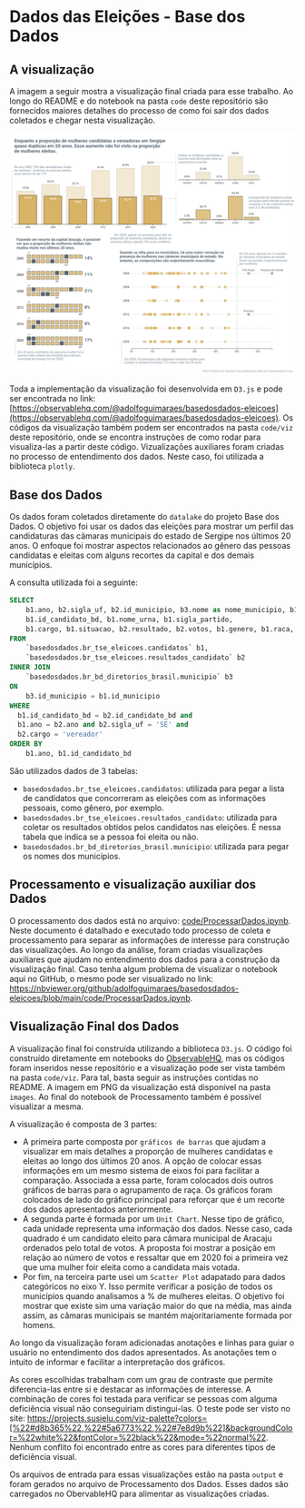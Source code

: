 # Dados das Eleições - Base dos Dados

## A visualização

A imagem a seguir mostra a visualização final criada para esse trabalho. Ao longo do README e do notebook na pasta `code` deste repositório são fornecidos maiores detalhes do processo de como foi sair dos dados coletados e chegar nesta visualização. 

<img src="images/viz_final.png" /> 

Toda a implementação da visualização foi desenvolvida em `D3.js` e pode ser encontrada no link: [https://observablehq.com/@adolfoguimaraes/basedosdados-eleicoes](https://observablehq.com/@adolfoguimaraes/basedosdados-eleicoes). Os códigos da visualização também podem ser encontrados na pasta `code/viz` deste repositório, onde se encontra instruções de como rodar para visualiza-las a partir deste código. Vizualizações auxiliares foram criadas no processo de entendimento dos dados. Neste caso, foi utilizada a biblioteca `plotly`.

## Base dos Dados

Os dados foram coletados diretamente do `datalake` do projeto Base dos Dados. O objetivo foi usar os dados das eleições para mostrar um perfil das candidaturas das câmaras municipais do estado de Sergipe nos últimos 20 anos. O enfoque foi mostrar aspectos relacionados ao gênero das pessoas candidatas e eleitas com alguns recortes da capital e dos demais municípios. 

A consulta utilizada foi a seguinte: 

```sql 
SELECT 
    b1.ano, b2.sigla_uf, b2.id_municipio, b3.nome as nome_municipio, b1.tipo_eleicao, 
    b1.id_candidato_bd, b1.nome_urna, b1.sigla_partido, 
    b1.cargo, b1.situacao, b2.resultado, b2.votos, b1.genero, b1.raca, b1.idade
FROM
    `basedosdados.br_tse_eleicoes.candidatos` b1,
    `basedosdados.br_tse_eleicoes.resultados_candidato` b2
INNER JOIN 
    `basedosdados.br_bd_diretorios_brasil.municipio` b3
ON 
    b3.id_municipio = b1.id_municipio
WHERE 
  b1.id_candidato_bd = b2.id_candidato_bd and 
  b1.ano = b2.ano and b2.sigla_uf = 'SE' and 
  b2.cargo = 'vereador'
ORDER BY 
    b1.ano, b1.id_candidato_bd
```

São utilizados dados de 3 tabelas: 

* `basedosdados.br_tse_eleicoes.candidatos`: utilizada para pegar a lista de candidatos que concorreram as eleições com as informações pessoais, como gênero, por exemplo.
* `basedosdados.br_tse_eleicoes.resultados_candidato`: utilizada para coletar os resultados obtidos pelos candidatos nas eleições. É nessa tabela que indica se a pessoa foi eleita ou não.
* `basedosdados.br_bd_diretorios_brasil.municipio`: utilizada para pegar os nomes dos municípios.

## Processamento e visualização auxiliar dos Dados 

O processamento dos dados está no arquivo: [code/ProcessarDados.ipynb](code/ProcessarDados.ipynb). Neste documento é datalhado e executado todo processo de coleta e processamento para separar as informações de interesse para construção das visualizações. Ao longo da análise, foram criadas visualizações auxiliares que ajudam no entendimento dos dados para a construção da visualização final. Caso tenha algum problema de visualizar o notebook aqui no GitHub, o mesmo pode ser visualizado no link: https://nbviewer.org/github/adolfoguimaraes/basedosdados-eleicoes/blob/main/code/ProcessarDados.ipynb.

## Visualização Final dos Dados 

A visualização final foi construída utilizando a biblioteca `D3.js`. O código foi construído diretamente em notebooks do [ObservableHQ](https://observablehq.com/@adolfoguimaraes/basedosdados-eleicoes), mas os códigos foram inseridos nesse repositório e a visualização pode ser vista também na pasta `code/viz`. Para tal, basta seguir as instruções contidas no README. A imagem em PNG da visualização está disponível na pasta `images`. Ao final do notebook de Processamento também é possível visualizar a mesma. 

A visualização é composta de 3 partes: 

* A primeira parte composta por `gráficos de barras` que ajudam a visualizar em mais detalhes a proporção de mulheres candidatas e eleitas ao longo dos últimos 20 anos. A opção de colocar essas informações em um mesmo sistema de eixos foi para facilitar a comparação. Associada a essa parte, foram colocados dois outros gráficos de barras para o agrupamento de raça. Os gráficos foram colocados de lado do gráfico principal para reforçar que é um recorte dos dados apresentados anteriormente. 
* A segunda parte é formada por um `Unit Chart`. Nesse tipo de gráfico, cada unidade representa uma informação dos dados. Nesse caso, cada quadrado é um candidato eleito para câmara municipal de Aracaju ordenados pelo total de votos. A proposta foi mostrar a posição em relação ao número de votos e ressaltar que em 2020 foi a primeira vez que uma mulher foir eleita como a candidata mais votada.
* Por fim, na terceira parte usei um `Scatter Plot` adapatado para dados categóricos no eixo Y. Isso permite verificar a posição de todos os municípios quando analisamos a % de mulheres eleitas. O objetivo foi mostrar que existe sim uma variação maior do que na média, mas ainda assim, as câmaras municipais se mantém majoritariamente formada por homens.

Ao longo da visualização foram adicionadas anotações e linhas para guiar o usuário no entendimento dos dados apresentados. As anotações tem o intuito de informar e facilitar a interpretação dos gráficos.

As cores escolhidas trabalham com um grau de contraste que permite diferencia-las entre si e destacar as informações de interesse. A combinação de cores foi testada para verificar se pessoas com alguma deficiência visual não conseguiriam distingui-las. O teste pode ser visto no site: https://projects.susielu.com/viz-palette?colors=[%22#d8b365%22,%22#5a6773%22,%22#7e8d9b%22]&backgroundColor=%22white%22&fontColor=%22black%22&mode=%22normal%22. Nenhum conflito foi encontrado entre as cores para diferentes tipos de deficiência visual.

Os arquivos de entrada para essas visualizações estão na pasta `output` e foram gerados no arquivo de Processamento dos Dados. Esses dados são carregados no ObervableHQ para alimentar as visualizações criadas. 